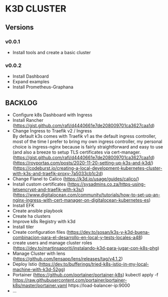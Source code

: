 # K3D CLUSTER

## Versions

### v0.0.1

* Install tools and create a basic cluster

### v0.0.2

* Install Dashboard
* Expand examples
* Install Prometheus-Graphana


## BACKLOG

* Configure k8s Dashboard with Ingress
* Install Rancher (https://gist.github.com/rafi/d4440661e7de208009701ca3627caa1d)
* Change Ingress to Traefik v2 / Ingress    
By default k3s comes with Traefik v1 as the default ingress controller, most of the time I prefer to bring my own ingress controller, my personal choice is ingress-nginx because is fairly straightforward and easy to use (and also a breeze to setup TLS certificates via cert-manager. (https://gist.github.com/rafi/d4440661e7de208009701ca3627caa1d)(https://royportas.com/posts/2020-11-20-setting-up-k3s-and-k3d/) (https://codeburst.io/creating-a-local-development-kubernetes-cluster-with-k3s-and-traefik-proxy-7a5033cb1c2d)
* Change Flanel to Calico (https://k3d.io/usage/guides/calico/)
* Install custom certificates (https://sysadmins.co.za/https-using-letsencrypt-and-traefik-with-k3s/) (https://www.digitalocean.com/community/tutorials/how-to-set-up-an-nginx-ingress-with-cert-manager-on-digitalocean-kubernetes-es)
* Install EFK
* Create ansible playbook
* Create ha clusters
* Improve k8s Registry with k3d
* Install tiler
* Create configuration files (https://dev.to/sosan/k3s-y-k3d-buena-combinacion-para-el-desarrollo-en-local-y-tests-locales-a48)
* create users and manage cluster roles (https://dev.to/martinsaporiti/instalando-k3d-para-jugar-con-k8s-phg)
* Manage Cluster with lens (https://github.com/lensapp/lens/releases/tag/v4.1.2)
* Deploy Istio (https://dev.to/bufferings/tried-k8s-istio-in-my-local-machine-with-k3d-52gg)
* Portainer (https://github.com/portainer/portainer-k8s)
kubectl apply -f https://raw.githubusercontent.com/portainer/portainer-k8s/master/portainer.yaml
https://load-balancer-ip:9000
* ...